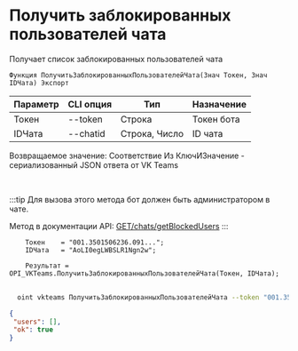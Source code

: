 ﻿---
sidebar_position: 6
---

# Получить заблокированных пользователей чата
 Получает список заблокированных пользователей чата



`Функция ПолучитьЗаблокированныхПользователейЧата(Знач Токен, Знач IDЧата) Экспорт`

  | Параметр | CLI опция | Тип | Назначение |
  |-|-|-|-|
  | Токен | --token | Строка | Токен бота |
  | IDЧата | --chatid | Строка, Число | ID чата |

  
  Возвращаемое значение:   Соответствие Из КлючИЗначение - сериализованный JSON ответа от VK Teams

<br/>

:::tip
Для вызова этого метода бот должен быть администратором в чате.

 Метод в документации API: [GET ​/chats​/getBlockedUsers](https://teams.vk.com/botapi/#/chats/get_chats_getBlockedUsers)
:::
<br/>


```bsl title="Пример кода"
    Токен    = "001.3501506236.091...";
    IDЧата   = "AoLI0egLWBSLR1Ngn2w";

    Результат = OPI_VKTeams.ПолучитьЗаблокированныхПользователейЧата(Токен, IDЧата);
```



```sh title="Пример команды CLI"
    
  oint vkteams ПолучитьЗаблокированныхПользователейЧата --token "001.3501506236.091..." --chatid "AoLI0egLWBSLR1Ngn2w"

```

```json title="Результат"
{
 "users": [],
 "ok": true
}
```
